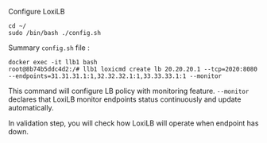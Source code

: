 
Configure LoxiLB

```
cd ~/
sudo /bin/bash ./config.sh
```

Summary `config.sh` file :
```
docker exec -it llb1 bash
root@8b74b5ddc4d2:/# llb1 loxicmd create lb 20.20.20.1 --tcp=2020:8080 --endpoints=31.31.31.1:1,32.32.32.1:1,33.33.33.1:1 --monitor
```

This command will configure LB policy with monitoring feature. `--monitor` declares that LoxiLB monitor endpoints status continuously and update automatically.

In validation step, you will check how LoxiLB will operate when endpoint has down.
